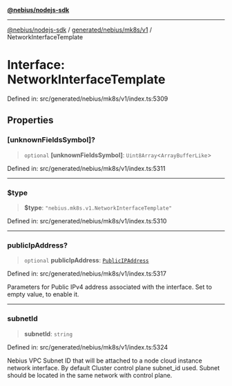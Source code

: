[**@nebius/nodejs-sdk**](../../../../../README.md)

---

[@nebius/nodejs-sdk](../../../../../README.md) / [generated/nebius/mk8s/v1](../README.md) / NetworkInterfaceTemplate

# Interface: NetworkInterfaceTemplate

Defined in: src/generated/nebius/mk8s/v1/index.ts:5309

## Properties

### \[unknownFieldsSymbol\]?

> `optional` **\[unknownFieldsSymbol\]**: `Uint8Array`\<`ArrayBufferLike`\>

Defined in: src/generated/nebius/mk8s/v1/index.ts:5311

---

### $type

> **$type**: `"nebius.mk8s.v1.NetworkInterfaceTemplate"`

Defined in: src/generated/nebius/mk8s/v1/index.ts:5310

---

### publicIpAddress?

> `optional` **publicIpAddress**: [`PublicIPAddress`](PublicIPAddress.md)

Defined in: src/generated/nebius/mk8s/v1/index.ts:5317

Parameters for Public IPv4 address associated with the interface.
Set to empty value, to enable it.

---

### subnetId

> **subnetId**: `string`

Defined in: src/generated/nebius/mk8s/v1/index.ts:5324

Nebius VPC Subnet ID that will be attached to a node cloud instance network interface.
By default Cluster control plane subnet_id used.
Subnet should be located in the same network with control plane.

